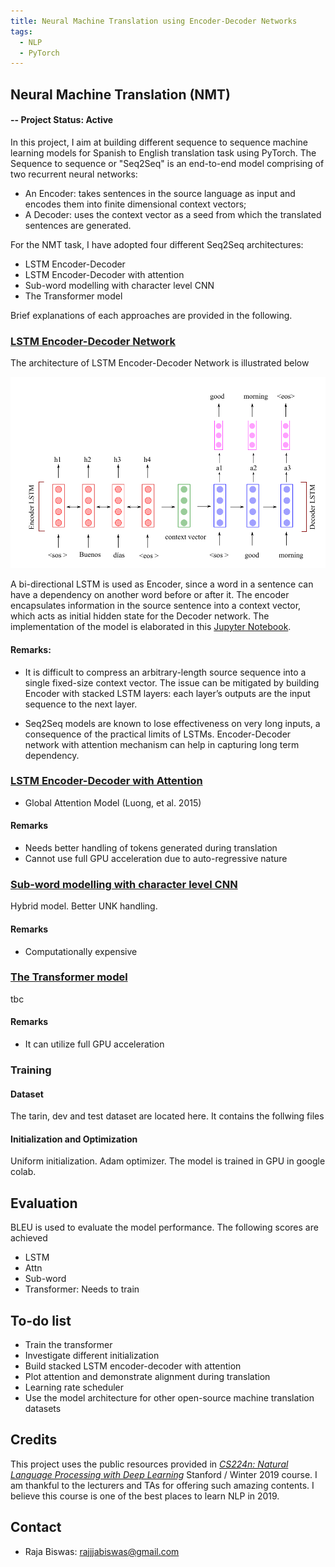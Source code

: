 ```yaml
---
title: Neural Machine Translation using Encoder-Decoder Networks
tags:
  - NLP
  - PyTorch
---
```



## Neural Machine Translation (NMT) 
#### -- Project Status: Active

In this project, I aim at building different sequence to sequence machine learning models for Spanish to English translation task using PyTorch. The Sequence to sequence or "Seq2Seq"  is an end-to-end model comprising of two recurrent neural networks:
* An Encoder: takes sentences in the source language as input and encodes them into finite dimensional context vectors;
* A Decoder: uses the context vector as a seed from which the translated sentences are generated.    

For the NMT task, I have adopted four different Seq2Seq architectures:
* LSTM Encoder-Decoder 
* LSTM Encoder-Decoder with attention
* Sub-word modelling with character level CNN
* The Transformer model

Brief explanations of each approaches are provided in the following.



### [LSTM Encoder-Decoder Network](https://github.com/rbiswasfc/Machine-Translation/blob/master/Vanilla-LSTM/LSTM-Encoder-Decoder-Vanilla.ipynb)
The architecture of LSTM Encoder-Decoder Network is illustrated below

![*The basic LSTM Encoder-Decoder Network.*](https://github.com/rbiswasfc/Machine-Translation/blob/master/images/Vanilla_LSTM.PNG)

A bi-directional LSTM is used as Encoder, since  a word in a sentence can have a dependency on another word before or after it. 
The encoder encapsulates information in the source sentence into a context vector, which acts as initial hidden state for the Decoder network.
The implementation of the model is elaborated in this [Jupyter Notebook](https://github.com/rbiswasfc/Machine-Translation/blob/master/Vanilla-LSTM/LSTM-Encoder-Decoder-Vanilla.ipynb).

#### Remarks:  
* It is difficult to compress an arbitrary-length source sequence into
a single fixed-size context vector. The issue can be mitigated by building Encoder with stacked LSTM layers: each layer’s outputs are the input sequence to
the next layer. 

* Seq2Seq models are known to lose effectiveness on very long inputs, a consequence of the practical limits of
LSTMs. Encoder-Decoder network with attention mechanism can help in capturing long term dependency.


### [LSTM Encoder-Decoder with Attention](https://github.com/rbiswasfc/Machine-Translation/blob/master/LSTM-with-attention/Encoder_Decoder_w_Attention.ipynb)

- Global Attention Model (Luong, et al. 2015)

#### Remarks
* Needs better handling of <UNK> tokens generated during translation
* Cannot use full GPU acceleration due to auto-regressive nature

### [Sub-word modelling with character level CNN](https://github.com/rbiswasfc/Machine-Translation/blob/master/sub-word/Machine-Translation-Char-Based.ipynb)
Hybrid model. Better UNK handling.

#### Remarks
* Computationally expensive

### [The Transformer model](https://github.com/rbiswasfc/Machine-Translation/blob/master/the-transformer/TheTransformer.ipynb)
tbc

#### Remarks
* It can utilize full GPU acceleration

### Training
#### Dataset
The tarin, dev and test dataset are located here. It contains the follwing files

#### Initialization and Optimization
Uniform initialization. Adam optimizer. The model is trained in GPU in google colab.

## Evaluation
BLEU is used to evaluate the model performance. The following scores are achieved
* LSTM
* Attn
* Sub-word 
* Transformer: Needs to train


## To-do list
* Train the transformer
* Investigate different initialization
* Build stacked LSTM encoder-decoder with attention
* Plot attention and demonstrate alignment during translation
* Learning rate scheduler
* Use the model architecture for other open-source machine translation datasets

## Credits
This project uses the public resources provided in [*CS224n: Natural Language Processing with Deep Learning*](http://web.stanford.edu/class/cs224n/) Stanford / Winter 2019 course. I am thankful to the lecturers and TAs for offering such amazing contents. I believe this course is one of the best places to learn NLP in 2019.

## Contact
* Raja Biswas: rajjjabiswas@gmail.com
